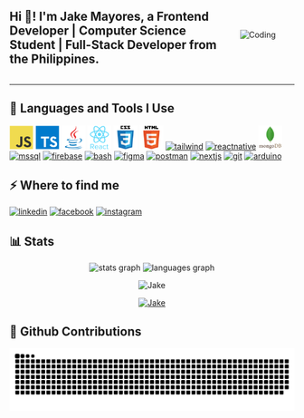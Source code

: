 <div style="display: flex; align-items: center; ">
  <h2 style="margin-right: 20px;">Hi 👋! I'm Jake Mayores, a Frontend Developer | Computer Science Student | Full-Stack Developer from the Philippines.</h2>
  <img style="align-self: center" alt="Coding" width="300" src="https://www.w3webschool.com/wp-content/uploads/2022/10/developer.gif">
</div>

<hr>

<h2>🚀 Languages and Tools I Use</h2>
<p>
  <a href="https://raw.githubusercontent.com/devicons/devicon/master/icons/javascript/javascript-original.svg" target="_blank"><img src="https://raw.githubusercontent.com/devicons/devicon/master/icons/javascript/javascript-original.svg" alt="javascript" width="42" height="42" /></a>
  <a href="https://raw.githubusercontent.com/devicons/devicon/master/icons/typescript/typescript-original.svg" target="_blank"><img src="https://raw.githubusercontent.com/devicons/devicon/master/icons/typescript/typescript-original.svg" alt="typescript" width="42" height="42" /></a>
  <a href="https://raw.githubusercontent.com/devicons/devicon/master/icons/java/java-original.svg" target="_blank"><img src="https://raw.githubusercontent.com/devicons/devicon/master/icons/java/java-original.svg" alt="java" width="42" height="42" /></a>
  <a href="https://raw.githubusercontent.com/devicons/devicon/master/icons/react/react-original-wordmark.svg" target="_blank"><img src="https://raw.githubusercontent.com/devicons/devicon/master/icons/react/react-original-wordmark.svg" alt="react" width="42" height="42" /></a>
  <a href="https://raw.githubusercontent.com/devicons/devicon/master/icons/css3/css3-original-wordmark.svg" target="_blank"><img src="https://raw.githubusercontent.com/devicons/devicon/master/icons/css3/css3-original-wordmark.svg" alt="css3" width="42" height="42" /></a>
  <a href="https://raw.githubusercontent.com/devicons/devicon/master/icons/html5/html5-original-wordmark.svg" target="_blank"><img src="https://raw.githubusercontent.com/devicons/devicon/master/icons/html5/html5-original-wordmark.svg" alt="html5" width="42" height="42" /></a>
  <a href="https://www.vectorlogo.zone/logos/tailwindcss/tailwindcss-icon.svg" target="_blank"><img src="https://www.vectorlogo.zone/logos/tailwindcss/tailwindcss-icon.svg" alt="tailwind" width="42" height="42" /></a>
  <a href="https://reactnative.dev/img/header_logo.svg" target="_blank"><img src="https://reactnative.dev/img/header_logo.svg" alt="reactnative" width="42" height="42" /></a>
  <a href="https://raw.githubusercontent.com/devicons/devicon/master/icons/mongodb/mongodb-original-wordmark.svg" target="_blank"><img src="https://raw.githubusercontent.com/devicons/devicon/master/icons/mongodb/mongodb-original-wordmark.svg" alt="mongodb" width="42" height="42" /></a>
  <a href="https://www.svgrepo.com/show/303229/microsoft-sql-server-logo.svg" target="_blank"><img src="https://www.svgrepo.com/show/303229/microsoft-sql-server-logo.svg" alt="mssql" width="42" height="42" /></a>
  <a href="https://www.vectorlogo.zone/logos/firebase/firebase-icon.svg" target="_blank"><img src="https://www.vectorlogo.zone/logos/firebase/firebase-icon.svg" alt="firebase" width="42" height="42" /></a>
  <a href="https://www.vectorlogo.zone/logos/gnu_bash/gnu_bash-icon.svg" target="_blank"><img src="https://www.vectorlogo.zone/logos/gnu_bash/gnu_bash-icon.svg" alt="bash" width="42" height="42" /></a>
  <a href="https://www.vectorlogo.zone/logos/figma/figma-icon.svg" target="_blank"><img src="https://www.vectorlogo.zone/logos/figma/figma-icon.svg" alt="figma" width="42" height="42" /></a>
  <a href="https://www.vectorlogo.zone/logos/getpostman/getpostman-icon.svg" target="_blank"><img src="https://www.vectorlogo.zone/logos/getpostman/getpostman-icon.svg" alt="postman" width="42" height="42" /></a>
  <a href="https://cdn.worldvectorlogo.com/logos/nextjs-2.svg" target="_blank"><img src="https://cdn.worldvectorlogo.com/logos/nextjs-2.svg" alt="nextjs" width="42" height="42" /></a>
  <a href="https://www.vectorlogo.zone/logos/git-scm/git-scm-icon.svg" target="_blank"><img src="https://www.vectorlogo.zone/logos/git-scm/git-scm-icon.svg" alt="git" width="42" height="42" /></a>
  <a href="https://cdn.worldvectorlogo.com/logos/arduino-1.svg" target="_blank"><img src="https://cdn.worldvectorlogo.com/logos/arduino-1.svg" alt="arduino" width="42" height="42" /></a>
</p>

<h2>⚡️ Where to find me</h2>
<p>
  <a href="https://ph.linkedin.com/in/jake-mayores" target="_blank"><img src="https://img.shields.io/badge/linkedin-logo?style=for-the-badge&logo=linkedin&logoColor=white&color=%230a77b6" alt="linkedin" /></a>
  <a href="https://www.facebook.com/jakejmayores" target="_blank"><img src="https://img.shields.io/badge/facebook-logo?style=for-the-badge&logo=facebook&logoColor=white&color=%230866ff" alt="facebook" /></a>
  <a href="https://www.instagram.com/mayoresjake" target="_blank"><img src="https://img.shields.io/badge/instagram-logo?style=for-the-badge&logo=instagram&logoColor=white&color=%23F35369" alt="instagram" /></a>
</p>

<h2>📊 Stats</h2>
<div align="center">
  <img src="https://github-readme-stats.vercel.app/api?username=Mayores-04&show_icons=true&locale=en&theme=dracula" height="150" alt="stats graph" />
  <img src="https://github-readme-stats.vercel.app/api/top-langs?username=Mayores-04&locale=en&layout=compact&card_width=320&langs_count=5&theme=dracula" height="150" alt="languages graph" />
  <p><img src="https://github-readme-streak-stats.herokuapp.com/?user=Mayores-04&" alt="Jake" /></p>
  <p><a href="https://github.com/ryo-ma/github-profile-trophy"><img src="https://github-profile-trophy.vercel.app/?username=Mayores-04" alt="Jake" /></a></p>
</div>

<h2>🐍 Github Contributions</h2>
<picture>
  <source media="(prefers-color-scheme: dark)" srcset="https://raw.githubusercontent.com/platane/snk/output/github-contribution-grid-snake-dark.svg" />
  <source media="(prefers-color-scheme: light)" srcset="https://raw.githubusercontent.com/platane/snk/output/github-contribution-grid-snake.svg" />
  <img alt="github contribution grid snake animation" src="https://raw.githubusercontent.com/platane/snk/output/github-contribution-grid-snake.svg" />
</picture>
